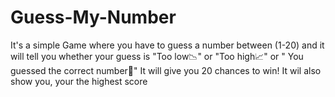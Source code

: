 # Guess-My-Number

It's a simple Game where you have to guess a number between (1-20) and it will tell you whether your guess is "Too low📉" or "Too high📈" or " You guessed the correct number🎉"
It will give you 20 chances to win!
It wil also show you, your the highest score
